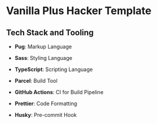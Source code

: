 # Vanilla Plus Hacker Template

## Tech Stack and Tooling

- **Pug**: Markup Language
- **Sass**: Styling Language
- **TypeScript**: Scripting Language

- **Parcel**: Build Tool
- **GitHub Actions**: CI for Build Pipeline
- **Prettier**: Code Formatting
- **Husky**: Pre-commit Hook
